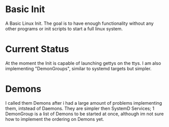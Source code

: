 # Basic Init
A Basic Linux Init.
The goal is to have enough functionality without any other programs or init scripts to start a full linux system.
# Current Status
At the moment the Init is capable of launching gettys on the ttys.
I am also implementing "DemonGroups", similar to systemd targets but simpler.


# Demons
I called them Demons after i had a large amount of problems implementing them, intstead of Daemons.
They are simpler then SystemD Services; 1 DemonGroup is a list of Demons to be started at once, although im not sure how to implement the ordering on Demons yet.
